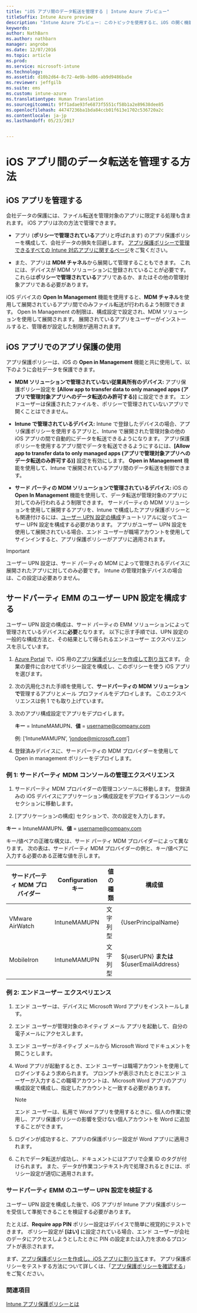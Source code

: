 ```yaml
---
title: "iOS アプリ間のデータ転送を管理する | Intune Azure プレビュー"
titleSuffix: Intune Azure preview
description: "Intune Azure プレビュー: このトピックを使用すると、iOS の開く機能とモバイル アプリ管理ポリシーを使用してアプリ間のデータ転送を管理する方法を把握できます。"
keywords: 
author: NathBarn
ms.author: nathbarn
manager: angrobe
ms.date: 12/07/2016
ms.topic: article
ms.prod: 
ms.service: microsoft-intune
ms.technology: 
ms.assetid: d10b2d64-8c72-4e9b-bd06-ab9d9486ba5e
ms.reviewer: jeffgilb
ms.suite: ems
ms.custom: intune-azure
ms.translationtype: Human Translation
ms.sourcegitcommit: 9ff1adae93fe6873f5551cf58b1a2e89638dee85
ms.openlocfilehash: 44747236ba1bda84ccb01f613e1702c536720a2c
ms.contentlocale: ja-jp
ms.lasthandoff: 05/23/2017


---
```


# <a name="how-to-manage-data-transfer-between-ios-apps"></a>iOS アプリ間のデータ転送を管理する方法
## <a name="manage-ios-apps"></a>iOS アプリを管理する
会社データの保護には、ファイル転送を管理対象のアプリに限定する処理も含まれます。  iOS アプリは次の方法で管理できます。

-   アプリ (**ポリシーで管理されている**アプリと呼ばれます) のアプリ保護ポリシーを構成して、会社データの損失を回避します。 [アプリ保護ポリシーで管理できるすべての Intune 対応アプリに関するページ](https://www.microsoft.com/cloud-platform/microsoft-intune-apps)をご覧ください。

-   また、アプリは **MDM チャネル**から展開して管理することもできます。  これには、デバイスが MDM ソリューションに登録されていることが必要です。 これらは**ポリシーで管理されている**アプリであるか、またはその他の管理対象アプリである必要があります。

iOS デバイスの **Open In Management** 機能を使用すると、**MDM チャネル**を使用して展開されているアプリ間でのみファイル転送が行われるよう制限できます。 Open In Management の制限は、構成設定で設定され、MDM ソリューションを使用して展開されます。  展開されているアプリをユーザーがインストールすると、管理者が設定した制限が適用されます。
##  <a name="using-app-protection-with-ios-apps"></a>iOS アプリでのアプリ保護の使用
アプリ保護ポリシーは、iOS の **Open in Management** 機能と共に使用して、以下のように会社データを保護できます。

-   **MDM ソリューションで管理されていない従業員所有のデバイス:** アプリ保護ポリシー設定を **[Allow app to transfer data to only managed apps (アプリで管理対象アプリへのデータ転送のみ許可する)]** に設定できます。 エンドユーザーは保護されたファイルを、ポリシーで管理されていないアプリで開くことはできません。

-   **Intune で管理されているデバイス:** Intune で登録したデバイスの場合、アプリ保護ポリシーを使用するアプリと、Intune で展開された管理対象の他の iOS アプリの間で自動的にデータを転送できるようになります。 アプリ保護ポリシーを使用するアプリ間でデータを転送できるようにするには、**[Allow app to transfer data to only managed apps (アプリで管理対象アプリへのデータ転送のみ許可する)]** 設定を有効にします。 **Open in Management** 機能を使用して、Intune で展開されているアプリ間のデータ転送を制御できます。   

-   **サード パーティの MDM ソリューションで管理されているデバイス:** iOS の **Open In Management** 機能を使用して、データ転送が管理対象のアプリに対してのみ行われるよう制限できます。
サードパーティの MDM ソリューションを使用して展開するアプリを、Intune で構成したアプリ保護ポリシーとも関連付けるには、[ユーザー UPN 設定の構成](#configure-user-upn-setting-for-third-party-emm)チュートリアルに従ってユーザー UPN 設定を構成する必要があります。  アプリがユーザー UPN 設定を使用して展開されている場合、エンド ユーザーが職場アカウントを使用してサインインすると、アプリ保護ポリシーがアプリに適用されます。

> [!IMPORTANT]
> ユーザー UPN 設定は、サード パーティの MDM によって管理されるデバイスに展開されたアプリに対してのみ必要です。  Intune の管理対象デバイスの場合は、この設定は必要ありません。


## <a name="configure-user-upn-setting-for-third-party-emm"></a>サードパーティ EMM のユーザー UPN 設定を構成する
ユーザー UPN 設定の構成は、サード パーティの EMM ソリューションによって管理されているデバイスに**必要**となります。 以下に示す手順では、UPN 設定の一般的な構成方法と、その結果として得られるエンドユーザー エクスペリエンスを示しています。


1.  [Azure Portal](https://portal.azure.com) で、iOS 用の[アプリ保護ポリシーを作成して割り当て](app-protection-policies.md)ます。 企業の要件に合わせてポリシー設定を構成し、このポリシーを使う iOS アプリを選びます。

2.  次の汎用化された手順を使用して、**サードパーティの MDM ソリューションで**管理するアプリとメール プロファイルをデプロイします。 このエクスペリエンスは例 1 でも取り上げています。

  1.  次のアプリ構成設定でアプリをデプロイします。

      **キー** = IntuneMAMUPN、**値** = <username@company.com>

      例: [‘IntuneMAMUPN’, ‘jondoe@microsoft.com’]

  2.  登録済みデバイスに、サードパーティの MDM プロバイダーを使用して Open in management ポリシーをデプロイします。


### <a name="example-1-admin-experience-in-third-party-mdm-console"></a>例 1: サードパーティ MDM コンソールの管理エクスペリエンス

1. サードパーティ MDM プロバイダーの管理コンソールに移動します。 登録済みの iOS デバイスにアプリケーション構成設定をデプロイするコンソールのセクションに移動します。

2. [アプリケーションの構成] セクションで、次の設定を入力します。

  **キー** = IntuneMAMUPN、**値** = <username@company.com>

  キー/値ペアの正確な構文は、サード パーティ MDM プロバイダーによって異なります。 次の表は、サードパーティ MDM プロバイダーの例と、キー/値ペアに入力する必要のある正確な値を示します。

|サードパーティ MDM プロバイダー| Configuration キー | 値の種類 | 構成値|
| ------- | ---- | ---- | ---- |
|VMware AirWatch| IntuneMAMUPN | 文字列型 | {UserPrincipalName}|
|MobileIron | IntuneMAMUPN | 文字列型 | ${userUPN} **または** ${userEmailAddress} |


### <a name="example-2-end-user-experience"></a>例 2: エンドユーザー エクスペリエンス

1.  エンド ユーザーは、デバイスに Microsoft Word アプリをインストールします。

2.  エンド ユーザーが管理対象のネイティブ メール アプリを起動して、自分の電子メールにアクセスします。

3.  エンド ユーザーがネイティブ メールから Microsoft Word でドキュメントを開こうとします。

4.  Word アプリが起動するとき、エンド ユーザーは職場アカウントを使用してログインするよう求められます。  プロンプトが表示されたときにエンド ユーザーが入力するこの職場アカウントは、Microsoft Word アプリのアプリ構成設定で構成し、指定したアカウントと一致する必要があります。

    > [!NOTE]
    > エンド ユーザーは、私用で Word アプリを使用するときに、個人の作業に使用し、アプリ保護ポリシーの影響を受けない個人アカウントを Word に追加することができます。

5.  ログインが成功すると、アプリの保護ポリシー設定が Word アプリに適用されます。

6.  これでデータ転送が成功し、ドキュメントにはアプリで企業 ID のタグが付けられます。 また、データが作業コンテキスト内で処理されるときには、ポリシー設定が適切に適用されます。

### <a name="validate-user-upn-setting-for-third-party-emm"></a>サードパーティ EMM のユーザー UPN 設定を検証する

ユーザー UPN 設定を構成した後で、iOS アプリが Intune アプリ保護ポリシーを受信して準拠できることを検証する必要があります。

たとえば、**Require app PIN** ポリシー設定はデバイスで簡単に視覚的にテストできます。 ポリシー設定が **[はい]** に設定されている場合、エンド ユーザーが会社のデータにアクセスしようとしたときに PIN の設定または入力を求めるプロンプトが表示されます。

まず、[アプリ保護ポリシーを作成し、iOS アプリに割り当て](app-protection-policies.md)ます。 アプリ保護ポリシーをテストする方法について詳しくは、「[アプリ保護ポリシーを確認する](app-protection-policies-validate.md)」をご覧ください。


### <a name="see-also"></a>関連項目
[Intune アプリ保護ポリシーとは](app-protection-policy.md)

